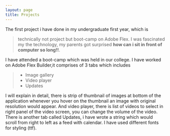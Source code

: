```yaml
---
layout: page
title: Projects
---
```


The first project i have done in my undergraduate first year, which is
> technically not project but boot-camp on Adobe Flex. I was fascinated my the technology, my parents got surprised **how can i sit in front of computer so long!!**.

I have attended a boot-camp which was held in our college. I have worked on Adobe Flex Builder,it comprises of 3 tabs which includes
>* Image gallery
>* Video player
>* Updates

I will explain in detail, there is strip of thumbnail of images at bottom of the application whenever you hover on the thumbnail an image with original resolution would appear. And video player, there is list of videos to select in right panel of the video screen, you can change the volume of the video. There is another tab called Updates, i have wrote a string which would scroll from right to left as a  feed with calendar. I have used different fonts for styling (ttf).
